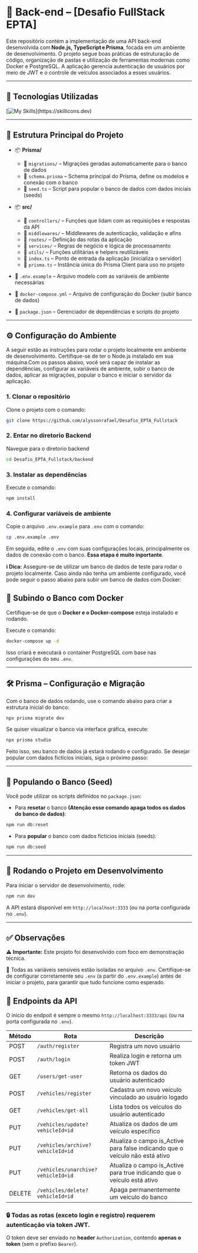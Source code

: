 # 🧠 Back-end – [Desafio FullStack EPTA]

Este repositório contém a implementação de uma API back-end desenvolvida com **Node.js, TypeScript e Prisma**, focada em um ambiente de desenvolvimento. O projeto segue boas práticas de estruturação de código, organização de pastas e utilização de ferramentas modernas como Docker e PostgreSQL.
A aplicação gerencia autenticação de usuários por meio de JWT e o controle de veículos associados a esses usuários.

---

## 🚀 Tecnologias Utilizadas

[![My Skills](https://skillicons.dev/icons?i=ts,nodejs,express,postgres,prisma,docker,)](https://skillicons.dev)

---

## 📁 Estrutura Principal do Projeto

- 📦 **Prisma/**

  - 📂 `migrations/` – Migrações geradas automaticamente para o banco de dados
  - 📜 `schema.prisma` – Schema principal do Prisma, define os modelos e conexão com o banco
  - 📜 `seed.ts` – Script para popular o banco de dados com dados iniciais (seeds)
- 📦 **src/**

  - 📂 `controllers/` – Funções que lidam com as requisições e respostas da API
  - 📂 `middlewares/` – Middlewares de autenticação, validação e afins
  - 📂 `routes/` – Definição das rotas da aplicação
  - 📂 `services/` – Regras de negócio e lógica de processamento
  - 📂 `utils/` – Funções utilitárias e helpers reutilizáveis
  - 📜 `index.ts` – Ponto de entrada da aplicação (inicializa o servidor)
  - 📜 `prisma.ts` – Instância única do Prisma Client para uso no projeto
- 📜 `.env.example` – Arquivo modelo com as variáveis de ambiente necessárias
- 📜 `docker-compose.yml` – Arquivo de configuração do Docker (subir banco de dados)
- 📜 `package.json` – Gerenciador de dependências e scripts do projeto

---

## ⚙️ Configuração do Ambiente

A seguir estão as instruções para rodar o projeto localmente em ambiente de desenvolvimento. Certifique-se de ter o Node.js instalado em sua máquina.Com os passos abaixo, você será capaz de instalar as dependências, configurar as variáveis de ambiente, subir o banco de dados, aplicar as migrações, popular o banco e iniciar o servidor da aplicação.

### 1. Clonar o repositório

Clone o projeto com o comando:

```bash
git clone https://github.com/alyssonrafael/Desafio_EPTA_Fullstack
```

### 2. Entar no diretorio Backend

Navegue para o diretorio backend

```bash
cd Desafio_EPTA_Fullstack/backend
```

### 3. Instalar as dependências

Execute o comando:

```bash
npm install
```

### 4. Configurar variáveis de ambiente

Copie o arquivo `.env.example` para `.env` com o comando:

```bash
cp .env.example .env
```

Em seguida, edite o `.env` com suas configurações locais, principalmente os dados de conexão com o banco. **Essa etapa é muito inportante**.

**ℹ️ Dica:** Assegure-se de utilizar um banco de dados de teste para rodar o projeto localmente.
Caso ainda não tenha um ambiente configurado, você pode seguir o passo abaixo para subir um banco de dados com Docker:

## 🐳 Subindo o Banco com Docker

Certifique-se de que o **Docker e o Docker-compose** esteja instalado e rodando.

Execute o comando:

```bash
docker-compose up -d
```

Isso criará e executará o container PostgreSQL com base nas configurações do seu `.env`.

---

## 🛠️ Prisma – Configuração e Migração

Com o banco de dados rodando, use o comando abaixo para criar a estrutura inicial do banco:

```bash
npx prisma migrate dev
```

Se quiser visualizar o banco via interface gráfica, execute:

```bash
npx prisma studio
```

Feito isso, seu banco de dados já estará rodando e configurado.
Se desejar popular com dados fictícios iniciais, siga o próximo passo:

---

## 🌱 Populando o Banco (Seed)

Você pode utilizar os scripts definidos no `package.json`:

- Para **resetar** o banco **(Atenção esse comando apaga todos os dados do banco de dados)**:

```bash
npm run db:reset
```

- Para **popular** o banco com dados ficticios iniciais (seeds):

```bash
npm run db:seed
```

---

## 🧪 Rodando o Projeto em Desenvolvimento

Para iniciar o servidor de desenvolvimento, rode:

```bash
npm run dev
```

A API estará disponível em `http://localhost:3333` (ou na porta configurada no `.env`).

---

## ✅ Observações

⚠️ **Importante:** Este projeto foi desenvolvido com foco em demonstração técnica.

🔐 Todas as variáveis sensíveis estão isoladas no arquivo `.env`.
Certifique-se de configurar corretamente seu `.env` (a partir do `.env.example`) antes de iniciar o projeto, para garantir que tudo funcione como esperado.

## 📌 Endpoints da API

O inicio do endpoit é sempre o mesmo `http://localhost:3333/api` (ou na porta configurada no `.env`).

| Método | Rota                                 | Descrição                                                                      |
| ------- | ------------------------------------ | -------------------------------------------------------------------------------- |
| POST    | `/auth/register`                   | Registra um novo usuário                                                        |
| POST    | `/auth/login`                      | Realiza login e retorna um token JWT                                             |
| GET     | `/users/get-user`                  | Retorna os dados do usuário autenticado                                         |
| POST    | `/vehicles/register`               | Cadastra um novo veículo vinculado ao usuário logado                           |
| GET     | `/vehicles/get-all`                | Lista todos os veículos do usuário autenticado                                 |
| PUT     | `/vehicles/update?vehicleId=id`    | Atualiza os dados de um veículo específico                                    |
| PUT     | `/vehicles/archive?vehicleId=id`   | Atualiza o campo is_Active para false indicando que o veículo não está ativo |
| PUT     | `/vehicles/unarchive?vehicleId=id` | Atualiza o campo is_Active para true indicando que o veículo está ativo      |
| DELETE  | `/vehicles/delete?vehicleId=id`    | Apaga permanentemente um veículo do banco                                      |

### 🔒 Todas as rotas (exceto login e registro) requerem autenticação via token JWT.

O token deve ser enviado no **header** `Authorization`, contendo **apenas o token** (sem o prefixo `Bearer`).

